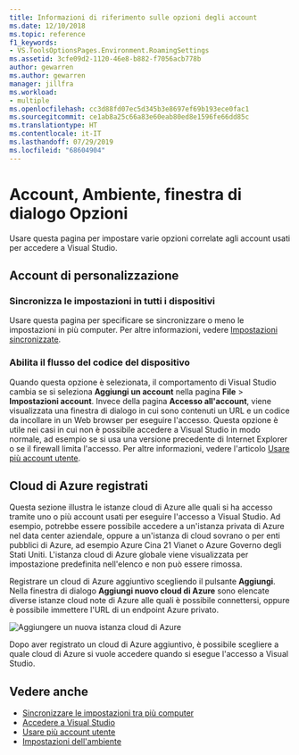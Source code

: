 ```yaml
---
title: Informazioni di riferimento sulle opzioni degli account
ms.date: 12/10/2018
ms.topic: reference
f1_keywords:
- VS.ToolsOptionsPages.Environment.RoamingSettings
ms.assetid: 3cfe09d2-1120-46e8-b882-f7056acb778b
author: gewarren
ms.author: gewarren
manager: jillfra
ms.workload:
- multiple
ms.openlocfilehash: cc3d88fd07ec5d345b3e8697ef69b193ece0fac1
ms.sourcegitcommit: ce1ab8a25c66a83e60eab80ed8e1596fe66dd85c
ms.translationtype: HT
ms.contentlocale: it-IT
ms.lasthandoff: 07/29/2019
ms.locfileid: "68604904"
---
```

# <a name="accounts-environment-options-dialog-box"></a>Account, Ambiente, finestra di dialogo Opzioni

Usare questa pagina per impostare varie opzioni correlate agli account usati per accedere a Visual Studio.

## <a name="personalization-account"></a>Account di personalizzazione

### <a name="synchronize-settings-across-devices"></a>Sincronizza le impostazioni in tutti i dispositivi

Usare questa pagina per specificare se sincronizzare o meno le impostazioni in più computer. Per altre informazioni, vedere [Impostazioni sincronizzate](../../ide/synchronized-settings-in-visual-studio.md).

### <a name="enable-device-code-flow"></a>Abilita il flusso del codice del dispositivo

Quando questa opzione è selezionata, il comportamento di Visual Studio cambia se si seleziona **Aggiungi un account** nella pagina **File** > **Impostazioni account**. Invece della pagina **Accesso all'account**, viene visualizzata una finestra di dialogo in cui sono contenuti un URL e un codice da incollare in un Web browser per eseguire l'accesso. Questa opzione è utile nei casi in cui non è possibile accedere a Visual Studio in modo normale, ad esempio se si usa una versione precedente di Internet Explorer o se il firewall limita l'accesso. Per altre informazioni, vedere l'articolo [Usare più account utente](../work-with-multiple-user-accounts.md#add-an-account-using-device-code-flow).

## <a name="registered-azure-clouds"></a>Cloud di Azure registrati

Questa sezione illustra le istanze cloud di Azure alle quali si ha accesso tramite uno o più account usati per eseguire l'accesso a Visual Studio. Ad esempio, potrebbe essere possibile accedere a un'istanza privata di Azure nel data center aziendale, oppure a un'istanza di cloud sovrano o per enti pubblici di Azure, ad esempio Azure Cina 21 Vianet o Azure Governo degli Stati Uniti. L'istanza cloud di Azure globale viene visualizzata per impostazione predefinita nell'elenco e non può essere rimossa.

Registrare un cloud di Azure aggiuntivo scegliendo il pulsante **Aggiungi**. Nella finestra di dialogo **Aggiungi nuovo cloud di Azure** sono elencate diverse istanze cloud note di Azure alle quali è possibile connettersi, oppure è possibile immettere l'URL di un endpoint Azure privato.

![Aggiungere un nuova istanza cloud di Azure](media/add-new-azure-cloud.png)

Dopo aver registrato un cloud di Azure aggiuntivo, è possibile scegliere a quale cloud di Azure si vuole accedere quando si esegue l'accesso a Visual Studio.

## <a name="see-also"></a>Vedere anche

- [Sincronizzare le impostazioni tra più computer](../synchronized-settings-in-visual-studio.md)
- [Accedere a Visual Studio](../signing-in-to-visual-studio.md)
- [Usare più account utente](../work-with-multiple-user-accounts.md)
- [Impostazioni dell'ambiente](../environment-settings.md)